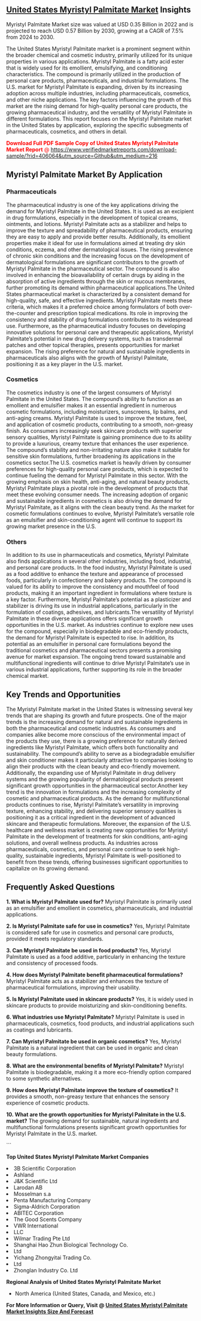 <h2><a href="https://www.verifiedmarketreports.com/download-sample/?rid=406064&amp;utm_source=Github&amp;utm_medium=216" target="_blank">United States Myristyl Palmitate Market</a> Insights</h2><p>Myristyl Palmitate Market size was valued at USD 0.35 Billion in 2022 and is projected to reach USD 0.57 Billion by 2030, growing at a CAGR of 7.5% from 2024 to 2030.</p><p><p>The United States Myristyl Palmitate market is a prominent segment within the broader chemical and cosmetic industry, primarily utilized for its unique properties in various applications. Myristyl Palmitate is a fatty acid ester that is widely used for its emollient, emulsifying, and conditioning characteristics. The compound is primarily utilized in the production of personal care products, pharmaceuticals, and industrial formulations. The U.S. market for Myristyl Palmitate is expanding, driven by its increasing adoption across multiple industries, including pharmaceuticals, cosmetics, and other niche applications. The key factors influencing the growth of this market are the rising demand for high-quality personal care products, the growing pharmaceutical industry, and the versatility of Myristyl Palmitate in different formulations. This report focuses on the Myristyl Palmitate market in the United States by application, exploring the specific subsegments of pharmaceuticals, cosmetics, and others in detail. <p><span class=""><span style="color: #ff0000;"><strong>Download Full PDF Sample Copy of United States Myristyl Palmitate Market Report</strong> @ </span><a href="https://www.verifiedmarketreports.com/download-sample/?rid=406064&amp;utm_source=Github&amp;utm_medium=216" target="_blank">https://www.verifiedmarketreports.com/download-sample/?rid=406064&amp;utm_source=Github&amp;utm_medium=216</a></span></p></p><h2>Myristyl Palmitate Market By Application</h2><h3>Pharmaceuticals</h3><p>The pharmaceutical industry is one of the key applications driving the demand for Myristyl Palmitate in the United States. It is used as an excipient in drug formulations, especially in the development of topical creams, ointments, and lotions. Myristyl Palmitate acts as a stabilizer and helps to improve the texture and spreadability of pharmaceutical products, ensuring they are easy to apply and provide better results. Additionally, its emollient properties make it ideal for use in formulations aimed at treating dry skin conditions, eczema, and other dermatological issues. The rising prevalence of chronic skin conditions and the increasing focus on the development of dermatological formulations are significant contributors to the growth of Myristyl Palmitate in the pharmaceutical sector. The compound is also involved in enhancing the bioavailability of certain drugs by aiding in the absorption of active ingredients through the skin or mucous membranes, further promoting its demand within pharmaceutical applications.The United States pharmaceutical market is characterized by a consistent demand for high-quality, safe, and effective ingredients. Myristyl Palmitate meets these criteria, which makes it a preferred choice among formulators of both over-the-counter and prescription topical medications. Its role in improving the consistency and stability of drug formulations contributes to its widespread use. Furthermore, as the pharmaceutical industry focuses on developing innovative solutions for personal care and therapeutic applications, Myristyl Palmitate’s potential in new drug delivery systems, such as transdermal patches and other topical therapies, presents opportunities for market expansion. The rising preference for natural and sustainable ingredients in pharmaceuticals also aligns with the growth of Myristyl Palmitate, positioning it as a key player in the U.S. market.<h3>Cosmetics</h3><p>The cosmetics industry is one of the largest consumers of Myristyl Palmitate in the United States. The compound’s ability to function as an emollient and emulsifier makes it an essential ingredient in numerous cosmetic formulations, including moisturizers, sunscreens, lip balms, and anti-aging creams. Myristyl Palmitate is used to improve the texture, feel, and application of cosmetic products, contributing to a smooth, non-greasy finish. As consumers increasingly seek skincare products with superior sensory qualities, Myristyl Palmitate is gaining prominence due to its ability to provide a luxurious, creamy texture that enhances the user experience. The compound’s stability and non-irritating nature also make it suitable for sensitive skin formulations, further broadening its applications in the cosmetics sector.The U.S. cosmetics market is heavily driven by consumer preferences for high-quality personal care products, which is expected to continue fueling the demand for Myristyl Palmitate in this sector. With the growing emphasis on skin health, anti-aging, and natural beauty products, Myristyl Palmitate plays a pivotal role in the development of products that meet these evolving consumer needs. The increasing adoption of organic and sustainable ingredients in cosmetics is also driving the demand for Myristyl Palmitate, as it aligns with the clean beauty trend. As the market for cosmetic formulations continues to evolve, Myristyl Palmitate’s versatile role as an emulsifier and skin-conditioning agent will continue to support its growing market presence in the U.S.<h3>Others</h3><p>In addition to its use in pharmaceuticals and cosmetics, Myristyl Palmitate also finds applications in several other industries, including food, industrial, and personal care products. In the food industry, Myristyl Palmitate is used as a food additive to enhance the texture and appearance of processed foods, particularly in confectionery and bakery products. The compound is valued for its ability to improve the consistency and mouthfeel of food products, making it an important ingredient in formulations where texture is a key factor. Furthermore, Myristyl Palmitate’s potential as a plasticizer and stabilizer is driving its use in industrial applications, particularly in the formulation of coatings, adhesives, and lubricants.The versatility of Myristyl Palmitate in these diverse applications offers significant growth opportunities in the U.S. market. As industries continue to explore new uses for the compound, especially in biodegradable and eco-friendly products, the demand for Myristyl Palmitate is expected to rise. In addition, its potential as an emulsifier in personal care formulations beyond the traditional cosmetics and pharmaceutical sectors presents a promising avenue for market expansion. The ongoing trend toward sustainable and multifunctional ingredients will continue to drive Myristyl Palmitate’s use in various industrial applications, further supporting its role in the broader chemical market.<h2>Key Trends and Opportunities</h2><p>The Myristyl Palmitate market in the United States is witnessing several key trends that are shaping its growth and future prospects. One of the major trends is the increasing demand for natural and sustainable ingredients in both the pharmaceutical and cosmetic industries. As consumers and companies alike become more conscious of the environmental impact of the products they use, there is a growing preference for naturally derived ingredients like Myristyl Palmitate, which offers both functionality and sustainability. The compound’s ability to serve as a biodegradable emulsifier and skin conditioner makes it particularly attractive to companies looking to align their products with the clean beauty and eco-friendly movement. Additionally, the expanding use of Myristyl Palmitate in drug delivery systems and the growing popularity of dermatological products present significant growth opportunities in the pharmaceutical sector.Another key trend is the innovation in formulations and the increasing complexity of cosmetic and pharmaceutical products. As the demand for multifunctional products continues to rise, Myristyl Palmitate’s versatility in improving texture, enhancing stability, and delivering superior sensory qualities is positioning it as a critical ingredient in the development of advanced skincare and therapeutic formulations. Moreover, the expansion of the U.S. healthcare and wellness market is creating new opportunities for Myristyl Palmitate in the development of treatments for skin conditions, anti-aging solutions, and overall wellness products. As industries across pharmaceuticals, cosmetics, and personal care continue to seek high-quality, sustainable ingredients, Myristyl Palmitate is well-positioned to benefit from these trends, offering businesses significant opportunities to capitalize on its growing demand.<h2>Frequently Asked Questions</h2><p><b>1. What is Myristyl Palmitate used for?</b> Myristyl Palmitate is primarily used as an emulsifier and emollient in cosmetics, pharmaceuticals, and industrial applications.</p><p><b>2. Is Myristyl Palmitate safe for use in cosmetics?</b> Yes, Myristyl Palmitate is considered safe for use in cosmetics and personal care products, provided it meets regulatory standards.</p><p><b>3. Can Myristyl Palmitate be used in food products?</b> Yes, Myristyl Palmitate is used as a food additive, particularly in enhancing the texture and consistency of processed foods.</p><p><b>4. How does Myristyl Palmitate benefit pharmaceutical formulations?</b> Myristyl Palmitate acts as a stabilizer and enhances the texture of pharmaceutical formulations, improving their usability.</p><p><b>5. Is Myristyl Palmitate used in skincare products?</b> Yes, it is widely used in skincare products to provide moisturizing and skin-conditioning benefits.</p><p><b>6. What industries use Myristyl Palmitate?</b> Myristyl Palmitate is used in pharmaceuticals, cosmetics, food products, and industrial applications such as coatings and lubricants.</p><p><b>7. Can Myristyl Palmitate be used in organic cosmetics?</b> Yes, Myristyl Palmitate is a natural ingredient that can be used in organic and clean beauty formulations.</p><p><b>8. What are the environmental benefits of Myristyl Palmitate?</b> Myristyl Palmitate is biodegradable, making it a more eco-friendly option compared to some synthetic alternatives.</p><p><b>9. How does Myristyl Palmitate improve the texture of cosmetics?</b> It provides a smooth, non-greasy texture that enhances the sensory experience of cosmetic products.</p><p><b>10. What are the growth opportunities for Myristyl Palmitate in the U.S. market?</b> The growing demand for sustainable, natural ingredients and multifunctional formulations presents significant growth opportunities for Myristyl Palmitate in the U.S. market.</p>```</p><p><strong>Top United States Myristyl Palmitate Market Companies</strong></p><div data-test-id=""><p><li>3B Scientific Corporation</li><li> Ashland</li><li> J&K Scientific Ltd</li><li> Larodan AB</li><li> Mosselman s.a</li><li> Penta Manufacturing Company</li><li> Sigma-Aldrich Corporation</li><li> ABITEC Corporation</li><li> The Good Scents Company</li><li> VWR International</li><li> LLC</li><li> Wilmar Trading Pte Ltd</li><li> Shanghai Hao Zhun Biological Technology Co.</li><li> Ltd</li><li> Yichang Zhongyitai Trading Co.</li><li> Ltd</li><li> Zhonglan Industry Co. Ltd</li></p><div><strong>Regional Analysis of&nbsp;United States Myristyl Palmitate Market</strong></div><ul><li dir="ltr"><p dir="ltr">North America&nbsp;(United States, Canada, and Mexico, etc.)</p></li></ul><p><strong>For More Information or Query, Visit @&nbsp;</strong><strong><a href="https://www.verifiedmarketreports.com/product/myristyl-palmitate-market/?utm_source=Github&amp;utm_medium=216" target="_blank">United States Myristyl Palmitate Market Insights Size And Forecast</a></strong></p></div>
